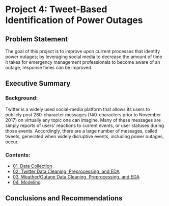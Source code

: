 # Project 4: Tweet-Based Identification of Power Outages


## Problem Statement

The goal of this project is to improve upon current processes that identify power outages; by leveraging social media to decrease the amount of time it takes for emergency management professionals to become aware of an outage, response times can be improved.
 

## Executive Summary
### Background:
Twitter is a widely used social-media platform that allows its users to publicly post 280-character messages (140-characters prior to November 2017) on virtually any topic one can imagine. Many of these messages are simply reports of users' reactions to current events, or user statuses during those events. Accordingly, there are a large number of messages, called tweets, generated when widely disruptive events, including power outages, occur.

### Contents:
- [01. Data Collection](https://git.generalassemb.ly/iceberg/DSI-Client-Project/blob/master/01_Data_Gathering.ipynb)
- [02. Twitter Data Cleaning, Preprocessing, and EDA](https://git.generalassemb.ly/iceberg/DSI-Client-Project/blob/master/02_Data_Cleaning_Tweets.ipynb)
- [03. Weather/Outage Data Cleaning, Preprocessing, and EDA]()
- [04. Modeling]()

## Conclusions and Recommendations


